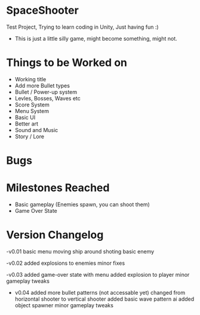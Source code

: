 # SpaceShooter
Test Project, Trying to learn coding in Unity, Just having fun :)

- This is just a little silly game, might become something, might not.

# Things to be Worked on
- Working title
- Add more Bullet types
- Bullet / Power-up system
- Levles, Bosses, Waves etc
- Score System
- Menu System
- Basic UI
- Better art
- Sound and Music
- Story / Lore


# Bugs


# Milestones Reached
- Basic gameplay (Enemies spawn, you can shoot them)
- Game Over State

# Version Changelog
-v0.01
basic menu
moving ship around
shoting
basic enemy

-v0.02
added explosions to enemies
minor fixes

-v0.03
added game-over state with menu
added explosion to player
minor gameplay tweaks

- v0.04
added more bullet patterns (not accessable yet)
changed from horizontal shooter to vertical shooter
added basic wave pattern ai
added object spawner
minor gameplay tweaks
